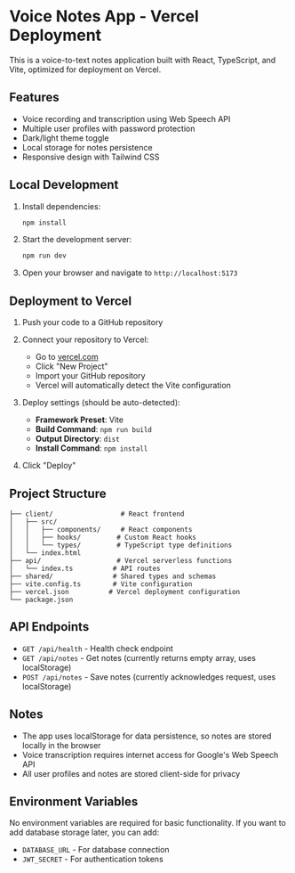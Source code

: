 # Voice Notes App - Vercel Deployment

This is a voice-to-text notes application built with React, TypeScript, and Vite, optimized for deployment on Vercel.

## Features

- Voice recording and transcription using Web Speech API
- Multiple user profiles with password protection
- Dark/light theme toggle
- Local storage for notes persistence
- Responsive design with Tailwind CSS

## Local Development

1. Install dependencies:
   ```bash
   npm install
   ```

2. Start the development server:
   ```bash
   npm run dev
   ```

3. Open your browser and navigate to `http://localhost:5173`

## Deployment to Vercel

1. Push your code to a GitHub repository

2. Connect your repository to Vercel:
   - Go to [vercel.com](https://vercel.com)
   - Click "New Project"
   - Import your GitHub repository
   - Vercel will automatically detect the Vite configuration

3. Deploy settings (should be auto-detected):
   - **Framework Preset**: Vite
   - **Build Command**: `npm run build`
   - **Output Directory**: `dist`
   - **Install Command**: `npm install`

4. Click "Deploy"

## Project Structure

```
├── client/                 # React frontend
│   ├── src/
│   │   ├── components/     # React components
│   │   ├── hooks/         # Custom React hooks
│   │   └── types/         # TypeScript type definitions
│   └── index.html
├── api/                   # Vercel serverless functions
│   └── index.ts          # API routes
├── shared/               # Shared types and schemas
├── vite.config.ts        # Vite configuration
├── vercel.json          # Vercel deployment configuration
└── package.json
```

## API Endpoints

- `GET /api/health` - Health check endpoint
- `GET /api/notes` - Get notes (currently returns empty array, uses localStorage)
- `POST /api/notes` - Save notes (currently acknowledges request, uses localStorage)

## Notes

- The app uses localStorage for data persistence, so notes are stored locally in the browser
- Voice transcription requires internet access for Google's Web Speech API
- All user profiles and notes are stored client-side for privacy

## Environment Variables

No environment variables are required for basic functionality. If you want to add database storage later, you can add:

- `DATABASE_URL` - For database connection
- `JWT_SECRET` - For authentication tokens